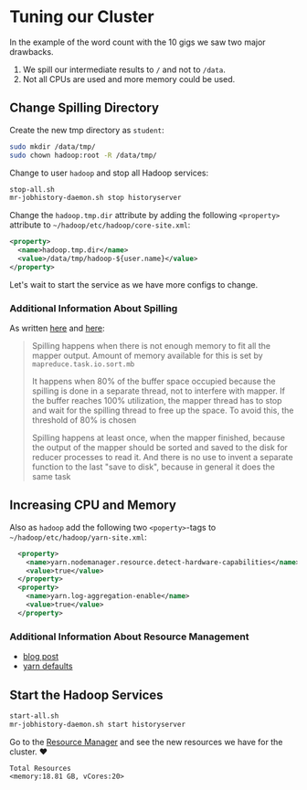 # Tuning our Cluster

In the example of the word count with the 10 gigs we saw two major drawbacks.

1. We spill our intermediate results to `/` and not to `/data`.
2. Not all CPUs are used and more memory could be used.

## Change Spilling Directory

Create the new tmp directory as `student`:

```bash
sudo mkdir /data/tmp/
sudo chown hadoop:root -R /data/tmp/
```

Change to user `hadoop` and stop all Hadoop services:

```bash
stop-all.sh
mr-jobhistory-daemon.sh stop historyserver
```

Change the `hadoop.tmp.dir` attribute by adding the following `<property>` attribute to `~/hadoop/etc/hadoop/core-site.xml`:

```xml
<property>
  <name>hadoop.tmp.dir</name>
  <value>/data/tmp/hadoop-${user.name}</value>
</property>
```

Let's wait to start the service as we have more configs to change.

### Additional Information About Spilling

As written [here](https://stackoverflow.com/questions/27890887/why-does-hadoop-spilling-happens/27907019) and [here](https://data-flair.training/forums/topic/explain-the-process-of-spilling-in-mapreduce/]):

> Spilling happens when there is not enough memory to fit all the mapper output. Amount of memory available for this is set by `mapreduce.task.io.sort.mb`
>
> It happens when 80% of the buffer space occupied because the spilling is done in a separate thread, not to interfere with mapper. If the buffer reaches 100% utilization, the mapper thread has to stop and wait for the spilling thread to free up the space. To avoid this, the threshold of 80% is chosen
>
> Spilling happens at least once, when the mapper finished, because the output of the mapper should be sorted and saved to the disk for reducer processes to read it. And there is no use to invent a separate function to the last "save to disk", because in general it does the same task

## Increasing CPU and Memory

Also as `hadoop` add the following two `<poperty>`-tags to `~/hadoop/etc/hadoop/yarn-site.xml`:

```xml
  <property>
    <name>yarn.nodemanager.resource.detect-hardware-capabilities</name>
    <value>true</value>
  </property>
  <property>
    <name>yarn.log-aggregation-enable</name>
    <value>true</value>
  </property>
```

### Additional Information About Resource Management

- [blog post](https://blog.damavis.com/en/first-steps-with-apache-yarn-customization/)
- [yarn defaults](https://hadoop.apache.org/docs/r3.3.4/hadoop-yarn/hadoop-yarn-common/yarn-default.xml)

## Start the Hadoop Services

```bash
start-all.sh
mr-jobhistory-daemon.sh start historyserver
```

Go to the [Resource Manager](http://bdlc-XX.el.eee.intern:8088/) and see the new resources we have for the cluster. :heart:

```text
Total Resources
<memory:18.81 GB, vCores:20>
```
